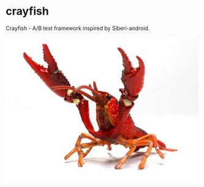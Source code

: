 # crayfish
Crayfish - A/B test framework inspired by Siberi-android.

![crayfish](images/crayfish.jpg)
